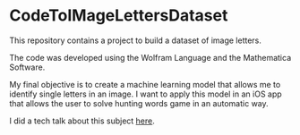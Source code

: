 # CodeToIMageLettersDataset
This repository contains a project to build a dataset of image letters.

The code was developed using the Wolfram Language and the Mathematica Software. 

My final objective is to create a machine learning model that allows me to identify single letters in an image. I want to apply this model in an iOS app that allows the user to solve hunting words game in an automatic way. 

I did a tech talk about this subject [here](https://youtu.be/Sc9Ul_bxhxY ).
